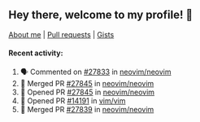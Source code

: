 ## Hey there, welcome to my profile! 👋

[About me](https://seandewar.github.io/)
 | [Pull requests](https://github.com/search?p=1&q=author%3Aseandewar+is%3Apr)
 | [Gists](https://gist.github.com/seandewar)

#### Recent activity:

<!--START_SECTION:activity-->
1. 🗣 Commented on [#27833](https://github.com/neovim/neovim/pull/27833#issuecomment-1996229083) in [neovim/neovim](https://github.com/neovim/neovim)
2. 🎉 Merged PR [#27845](https://github.com/neovim/neovim/pull/27845) in [neovim/neovim](https://github.com/neovim/neovim)
3. 💪 Opened PR [#27845](https://github.com/neovim/neovim/pull/27845) in [neovim/neovim](https://github.com/neovim/neovim)
4. 💪 Opened PR [#14191](https://github.com/vim/vim/pull/14191) in [vim/vim](https://github.com/vim/vim)
5. 🎉 Merged PR [#27839](https://github.com/neovim/neovim/pull/27839) in [neovim/neovim](https://github.com/neovim/neovim)
<!--END_SECTION:activity-->
